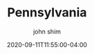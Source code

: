 ---
date: 2020-09-11T11:55:00-04:00
title: "Pennsylvania"
ab: "PA"
seo_title: "List of all current and former Pennsylvania Governor"
description: List of all current and former Pennsylvania Governor
author: john shim
url: /pennsylvania/
weight: 1
---